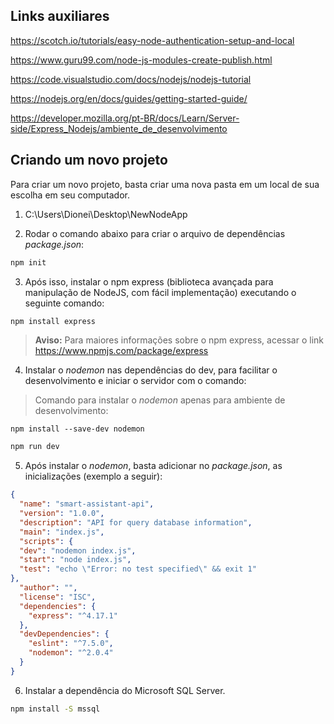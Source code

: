 ## Links auxiliares

https://scotch.io/tutorials/easy-node-authentication-setup-and-local

https://www.guru99.com/node-js-modules-create-publish.html

https://code.visualstudio.com/docs/nodejs/nodejs-tutorial

https://nodejs.org/en/docs/guides/getting-started-guide/

https://developer.mozilla.org/pt-BR/docs/Learn/Server-side/Express_Nodejs/ambiente_de_desenvolvimento

## Criando um novo projeto

Para criar um novo projeto, basta criar uma nova pasta em um local de sua escolha em seu computador.
  
  1. C:\Users\Dionei\Desktop\NewNodeApp
  
  2. Rodar o comando abaixo para criar o arquivo de dependências *package.json*:
  ```bash
  npm init
  ```
  
  3. Após isso, instalar o npm express (biblioteca avançada para manipulação de NodeJS, com fácil implementação) executando o seguinte comando:
  ```bash
  npm install express
  ```
  
  > **Aviso:** Para maiores informações sobre o npm express, acessar o link https://www.npmjs.com/package/express
  
  4. Instalar o *nodemon* nas dependências do dev, para facilitar o desenvolvimento e iniciar o servidor com o comando:
  
  > Comando para instalar o *nodemon* apenas para ambiente de desenvolvimento:
  
  ```
  npm install --save-dev nodemon
  ```
  
  ```bash
  npm run dev
  ```
  
  5. Após instalar o *nodemon*, basta adicionar no *package.json*, as inicializações (exemplo a seguir):
  ```json
  {
    "name": "smart-assistant-api",
    "version": "1.0.0",
    "description": "API for query database information",
    "main": "index.js",
    "scripts": {
    "dev": "nodemon index.js",
    "start": "node index.js",
    "test": "echo \"Error: no test specified\" && exit 1"
  },
    "author": "",
    "license": "ISC",
    "dependencies": {
      "express": "^4.17.1"
    },
    "devDependencies": {
      "eslint": "^7.5.0",
      "nodemon": "^2.0.4"
    }
  }
  ```
  
  6. Instalar a dependência do Microsoft SQL Server.
  ```bash
  npm install -S mssql
  ```
